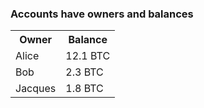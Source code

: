 ### Accounts have owners and balances
<table class="fragment">
	<tr>
		<th>
			Owner
		</th>
		<th>
			Balance
		</th>
	</tr>
	<tr>
		<td>
			Alice
		</td>
		<td>
			12.1 BTC
		</td>
	</tr>
	<tr>
		<td>
			Bob
		</td>
		<td>
			2.3 BTC
		</td>
	</tr>
	<tr>
		<td>
			Jacques
		</td>
		<td>
			1.8 BTC
		</td>
	</tr>
</table>